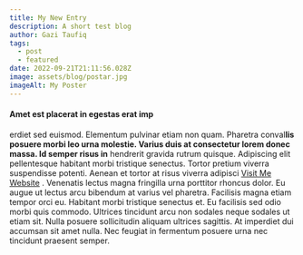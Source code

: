 ```yaml
---
title: My New Entry
description: A short test blog
author: Gazi Taufiq
tags:
  - post
  - featured
date: 2022-09-21T21:11:56.028Z
image: assets/blog/postar.jpg
imageAlt: My Poster
---
```



#### Amet est placerat in egestas erat imp



erdiet sed euismod. Elementum pulvinar etiam non quam. Pharetra conval**lis posuere morbi leo urna molestie. Varius duis at consectetur lorem donec massa. Id semper risus in** hendrerit gravida rutrum quisque. Adipiscing elit pellentesque habitant morbi tristique senectus. Tortor pretium viverra suspendisse potenti. Aenean et tortor at risus viverra adipisci [Visit Me  Website](gazitaufiq.com) [](gazitaufiq.com). Venenatis lectus magna fringilla urna porttitor rhoncus dolor. Eu augue ut lectus arcu bibendum at varius vel pharetra. Facilisis magna etiam tempor orci eu. Habitant morbi tristique senectus et. Eu facilisis sed odio morbi quis commodo. Ultrices tincidunt arcu non sodales neque sodales ut etiam sit. Nulla posuere sollicitudin aliquam ultrices sagittis. At imperdiet dui accumsan sit amet nulla. Nec feugiat in fermentum posuere urna nec tincidunt praesent semper.